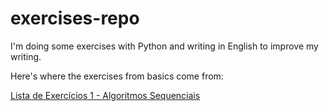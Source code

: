 # exercises-repo

I'm doing some exercises with Python and writing in English to improve my writing.

Here's where the exercises from basics come from: 

[Lista de Exercícios 1 - Algoritmos Sequenciais](https://docentes.ifrn.edu.br/jonathanpereira/disciplinas/algoritmos/lista-de-exercicios-1/view)